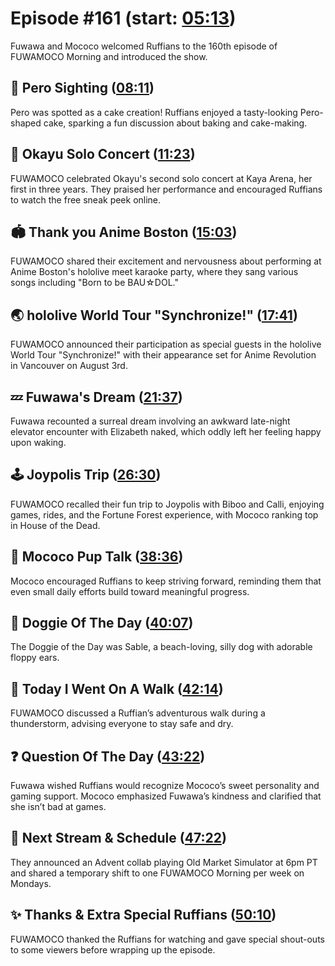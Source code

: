 # Episode #161 (start: [05:13](https://youtu.be/uWdnMXkKj_g?t=05m13s))

Fuwawa and Mococo welcomed Ruffians to the 160th episode of FUWAMOCO Morning and introduced the show.

## 👀 Pero Sighting ([08:11](https://youtu.be/uWdnMXkKj_g?t=08m11s))

Pero was spotted as a cake creation! Ruffians enjoyed a tasty-looking Pero-shaped cake, sparking a fun discussion about baking and cake-making.

## 🍙 Okayu Solo Concert ([11:23](https://youtu.be/uWdnMXkKj_g?t=11m23s))

FUWAMOCO celebrated Okayu's second solo concert at Kaya Arena, her first in three years. They praised her performance and encouraged Ruffians to watch the free sneak peek online.

## 🏟️ Thank you Anime Boston ([15:03](https://youtu.be/uWdnMXkKj_g?t=15m03s))

FUWAMOCO shared their excitement and nervousness about performing at Anime Boston's hololive meet karaoke party, where they sang various songs including "Born to be BAU☆DOL."

## 🌏 hololive World Tour "Synchronize!" ([17:41](https://youtu.be/uWdnMXkKj_g?t=17m41s))

FUWAMOCO announced their participation as special guests in the hololive World Tour "Synchronize!" with their appearance set for Anime Revolution in Vancouver on August 3rd.

## 💤 Fuwawa's Dream ([21:37](https://youtu.be/uWdnMXkKj_g?t=21m37s))

Fuwawa recounted a surreal dream involving an awkward late-night elevator encounter with Elizabeth naked, which oddly left her feeling happy upon waking.

## 🕹️ Joypolis Trip ([26:30](https://youtu.be/uWdnMXkKj_g?t=26m30s))

FUWAMOCO recalled their fun trip to Joypolis with Biboo and Calli, enjoying games, rides, and the Fortune Forest experience, with Mococo ranking top in House of the Dead.

## 📣 Mococo Pup Talk ([38:36](https://youtu.be/uWdnMXkKj_g?t=38m36s))

Mococo encouraged Ruffians to keep striving forward, reminding them that even small daily efforts build toward meaningful progress.

## 🐶 Doggie Of The Day ([40:07](https://youtu.be/uWdnMXkKj_g?t=40m07s))

The Doggie of the Day was Sable, a beach-loving, silly dog with adorable floppy ears.

## 🚶 Today I Went On A Walk ([42:14](https://youtu.be/uWdnMXkKj_g?t=42m14s))

FUWAMOCO discussed a Ruffian’s adventurous walk during a thunderstorm, advising everyone to stay safe and dry.

## ❓ Question Of The Day ([43:22](https://youtu.be/uWdnMXkKj_g?t=43m22s))

Fuwawa wished Ruffians would recognize Mococo’s sweet personality and gaming support. Mococo emphasized Fuwawa’s kindness and clarified that she isn’t bad at games.

## 📅 Next Stream & Schedule ([47:22](https://youtu.be/uWdnMXkKj_g?t=47m22s))

They announced an Advent collab playing Old Market Simulator at 6pm PT and shared a temporary shift to one FUWAMOCO Morning per week on Mondays.

## ✨ Thanks & Extra Special Ruffians ([50:10](https://youtu.be/uWdnMXkKj_g?t=50m10s))

FUWAMOCO thanked the Ruffians for watching and gave special shout-outs to some viewers before wrapping up the episode.
